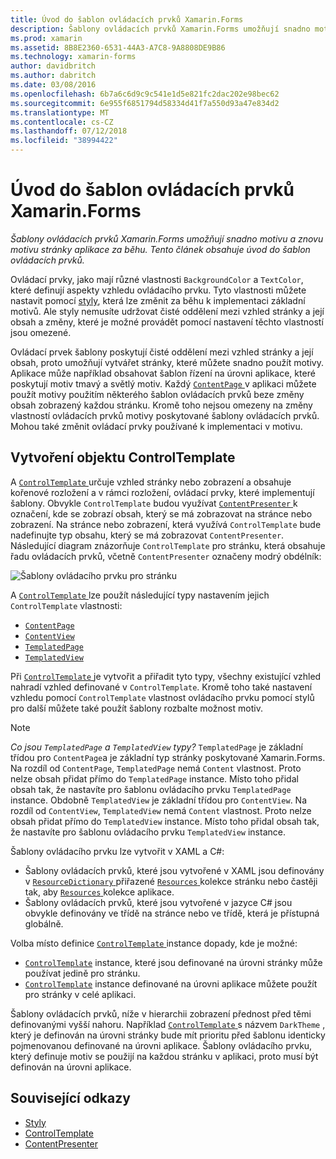 ```yaml
---
title: Úvod do šablon ovládacích prvků Xamarin.Forms
description: Šablony ovládacích prvků Xamarin.Forms umožňují snadno motivu a znovu motivu stránky aplikace za běhu. Tento článek obsahuje úvod do šablon ovládacích prvků.
ms.prod: xamarin
ms.assetid: 8B8E2360-6531-44A3-A7C8-9A8808DE9B86
ms.technology: xamarin-forms
author: davidbritch
ms.author: dabritch
ms.date: 03/08/2016
ms.openlocfilehash: 6b7a6c6d9c9c541e1d5e821fc2dac202e98bec62
ms.sourcegitcommit: 6e955f6851794d58334d41f7a550d93a47e834d2
ms.translationtype: MT
ms.contentlocale: cs-CZ
ms.lasthandoff: 07/12/2018
ms.locfileid: "38994422"
---
```

# <a name="introduction-to-xamarinforms-control-templates"></a>Úvod do šablon ovládacích prvků Xamarin.Forms

_Šablony ovládacích prvků Xamarin.Forms umožňují snadno motivu a znovu motivu stránky aplikace za běhu. Tento článek obsahuje úvod do šablon ovládacích prvků._

Ovládací prvky, jako mají různé vlastnosti `BackgroundColor` a `TextColor`, které definují aspekty vzhledu ovládacího prvku. Tyto vlastnosti můžete nastavit pomocí [styly](~/xamarin-forms/user-interface/styles/index.md), která lze změnit za běhu k implementaci základní motivů. Ale styly nemusíte udržovat čisté oddělení mezi vzhled stránky a její obsah a změny, které je možné provádět pomocí nastavení těchto vlastností jsou omezené.

Ovládací prvek šablony poskytují čisté oddělení mezi vzhled stránky a její obsah, proto umožňují vytvářet stránky, které můžete snadno použít motivy. Aplikace může například obsahovat šablon řízení na úrovni aplikace, které poskytují motiv tmavý a světlý motiv. Každý [ `ContentPage` ](xref:Xamarin.Forms.ContentPage) v aplikaci můžete použít motivy použitím některého šablon ovládacích prvků beze změny obsah zobrazený každou stránku. Kromě toho nejsou omezeny na změny vlastností ovládacích prvků motivy poskytované šablony ovládacích prvků. Mohou také změnit ovládací prvky používané k implementaci v motivu.

## <a name="creating-a-controltemplate"></a>Vytvoření objektu ControlTemplate

A [ `ControlTemplate` ](xref:Xamarin.Forms.ControlTemplate) určuje vzhled stránky nebo zobrazení a obsahuje kořenové rozložení a v rámci rozložení, ovládací prvky, které implementují šablony. Obvykle `ControlTemplate` budou využívat [ `ContentPresenter` ](xref:Xamarin.Forms.ContentPresenter) k označení, kde se zobrazí obsah, který se má zobrazovat na stránce nebo zobrazení. Na stránce nebo zobrazení, která využívá `ControlTemplate` bude nadefinujte typ obsahu, který se má zobrazovat `ContentPresenter`. Následující diagram znázorňuje `ControlTemplate` pro stránku, která obsahuje řadu ovládacích prvků, včetně `ContentPresenter` označeny modrý obdélník:

![](introduction-images/control-template.png "Šablony ovládacího prvku pro stránku")

A [ `ControlTemplate` ](xref:Xamarin.Forms.ControlTemplate) lze použít následující typy nastavením jejich `ControlTemplate` vlastnosti:

- [`ContentPage`](xref:Xamarin.Forms.ContentPage)
- [`ContentView`](xref:Xamarin.Forms.ContentView)
- [`TemplatedPage`](xref:Xamarin.Forms.TemplatedPage)
- [`TemplatedView`](xref:Xamarin.Forms.TemplatedView)

Při [ `ControlTemplate` ](xref:Xamarin.Forms.ControlTemplate) je vytvořit a přiřadit tyto typy, všechny existující vzhled nahradí vzhled definované v `ControlTemplate`. Kromě toho také nastavení vzhledu pomocí `ControlTemplate` vlastnost ovládacího prvku pomocí stylů pro další můžete také použít šablony rozbalte možnost motiv.

> [!NOTE]
>  *Co jsou `TemplatedPage` a `TemplatedView` typy?* `TemplatedPage` je základní třídou pro `ContentPage`a je základní typ stránky poskytované Xamarin.Forms. Na rozdíl od `ContentPage`, `TemplatedPage` nemá `Content` vlastnost. Proto nelze obsah přidat přímo do `TemplatedPage` instance. Místo toho přidal obsah tak, že nastavíte pro šablonu ovládacího prvku `TemplatedPage` instance. Obdobně `TemplatedView` je základní třídou pro `ContentView`. Na rozdíl od `ContentView`, `TemplatedView` nemá `Content` vlastnost. Proto nelze obsah přidat přímo do `TemplatedView` instance. Místo toho přidal obsah tak, že nastavíte pro šablonu ovládacího prvku `TemplatedView` instance.

Šablony ovládacího prvku lze vytvořit v XAML a C#:

- Šablony ovládacích prvků, které jsou vytvořené v XAML jsou definovány v [ `ResourceDictionary` ](xref:Xamarin.Forms.ResourceDictionary) přiřazené [ `Resources` ](xref:Xamarin.Forms.VisualElement.Resources) kolekce stránku nebo častěji tak, aby [ `Resources` ](xref:Xamarin.Forms.Application.Resources) kolekce aplikace.
- Šablony ovládacích prvků, které jsou vytvořené v jazyce C# jsou obvykle definovány ve třídě na stránce nebo ve třídě, která je přístupná globálně.

Volba místo definice [ `ControlTemplate` ](xref:Xamarin.Forms.ControlTemplate) instance dopady, kde je možné:

- [`ControlTemplate`](xref:Xamarin.Forms.ControlTemplate) instance, které jsou definované na úrovni stránky může používat jedině pro stránku.
- [`ControlTemplate`](xref:Xamarin.Forms.ControlTemplate) instance definované na úrovni aplikace můžete použít pro stránky v celé aplikaci.

Šablony ovládacích prvků, níže v hierarchii zobrazení přednost před těmi definovanými vyšší nahoru. Například [ `ControlTemplate` ](xref:Xamarin.Forms.ControlTemplate) s názvem `DarkTheme` , který je definován na úrovni stránky bude mít prioritu před šablonu identicky pojmenovanou definované na úrovni aplikace. Šablony ovládacího prvku, který definuje motiv se použijí na každou stránku v aplikaci, proto musí být definován na úrovni aplikace.


## <a name="related-links"></a>Související odkazy

- [Styly](~/xamarin-forms/user-interface/styles/index.md)
- [ControlTemplate](xref:Xamarin.Forms.ControlTemplate)
- [ContentPresenter](xref:Xamarin.Forms.ContentPresenter)
